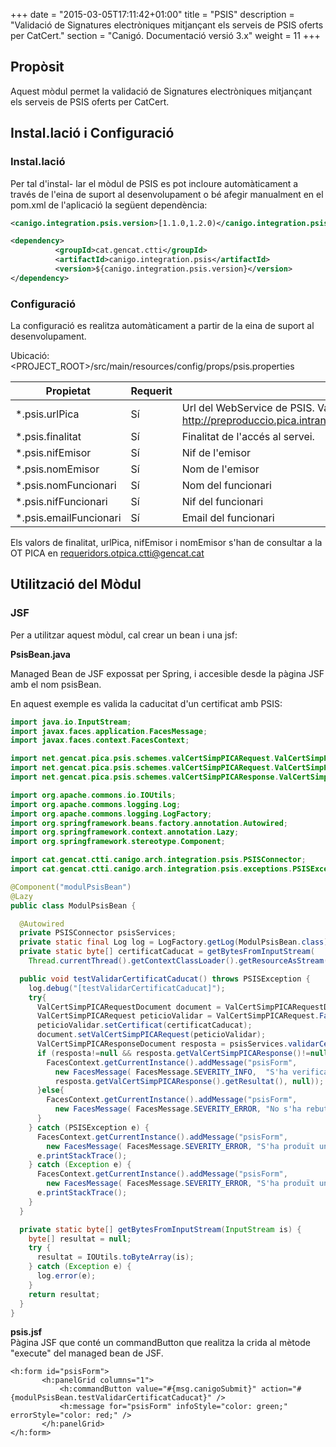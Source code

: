 +++
date        = "2015-03-05T17:11:42+01:00"
title       = "PSIS"
description = "Validació de Signatures electròniques mitjançant els serveis de PSIS oferts per CatCert."
section     = "Canigó. Documentació versió 3.x"
weight      = 11
+++

## Propòsit

Aquest mòdul permet la validació de Signatures electròniques mitjançant els serveis de PSIS oferts per CatCert.

## Instal.lació i Configuració

### Instal.lació

Per tal d'instal- lar el mòdul de PSIS es pot incloure automàticament a través de l'eina de suport al desenvolupament o bé afegir manualment en el pom.xml de l'aplicació la següent dependència:

```xml
<canigo.integration.psis.version>[1.1.0,1.2.0)</canigo.integration.psis.version>

<dependency>
          <groupId>cat.gencat.ctti</groupId>
          <artifactId>canigo.integration.psis</artifactId>
          <version>${canigo.integration.psis.version}</version>
</dependency>
```

### Configuració

La configuració es realitza automàticament a partir de la eina de suport al desenvolupament.

Ubicació: <PROJECT_ROOT>/src/main/resources/config/props/psis.properties

Propietat          | Requerit | Descripció
------------------ | -------- | -----------
*.psis.urlPica  | Sí       | Url del WebService de PSIS. Valor per defecte: http://preproduccio.pica.intranet.gencat.cat/pica_cataleg/AppJava/services/
*.psis.finalitat   | Sí       | Finalitat de l'accés al servei. 
*.psis.nifEmisor   | Sí       | Nif de l'emisor
*.psis.nomEmisor   | Sí       | Nom de l'emisor
*.psis.nomFuncionari| Sí      | Nom del funcionari
*.psis.nifFuncionari| Sí      | Nif del funcionari
*.psis.emailFuncionari| Sí    | Email del funcionari

Els valors de finalitat, urlPica, nifEmisor i nomEmisor s'han de consultar a la OT PICA en requeridors.otpica.ctti@gencat.cat

## Utilització del Mòdul

### JSF

Per a utilitzar aquest mòdul, cal crear un bean i una jsf:

**PsisBean.java**

Managed Bean de JSF expossat per Spring, i accesible desde la pàgina JSF amb el nom psisBean.

En aquest exemple es valida la caducitat d'un certificat amb PSIS:

```java
import java.io.InputStream;
import javax.faces.application.FacesMessage;
import javax.faces.context.FacesContext;

import net.gencat.pica.psis.schemes.valCertSimpPICARequest.ValCertSimpPICARequestDocument;
import net.gencat.pica.psis.schemes.valCertSimpPICARequest.ValCertSimpPICARequestDocument.ValCertSimpPICARequest;
import net.gencat.pica.psis.schemes.valCertSimpPICAResponse.ValCertSimpPICAResponseDocument;

import org.apache.commons.io.IOUtils;
import org.apache.commons.logging.Log;
import org.apache.commons.logging.LogFactory;
import org.springframework.beans.factory.annotation.Autowired;
import org.springframework.context.annotation.Lazy;
import org.springframework.stereotype.Component;

import cat.gencat.ctti.canigo.arch.integration.psis.PSISConnector;
import cat.gencat.ctti.canigo.arch.integration.psis.exceptions.PSISException;

@Component("modulPsisBean")
@Lazy
public class ModulPsisBean {

  @Autowired
  private PSISConnector psisServices;
  private static final Log log = LogFactory.getLog(ModulPsisBean.class);
  private static byte[] certificatCaducat = getBytesFromInputStream(
    Thread.currentThread().getContextClassLoader().getResourceAsStream("config/cert/certificatCaducat.crt"));

  public void testValidarCertificatCaducat() throws PSISException {
    log.debug("[testValidarCertificatCaducat]");
    try{
      ValCertSimpPICARequestDocument document = ValCertSimpPICARequestDocument.Factory.newInstance();
      ValCertSimpPICARequest peticioValidar = ValCertSimpPICARequest.Factory.newInstance();
      peticioValidar.setCertificat(certificatCaducat);
      document.setValCertSimpPICARequest(peticioValidar);
      ValCertSimpPICAResponseDocument resposta = psisServices.validarCertificat(document);
      if (resposta!=null && resposta.getValCertSimpPICAResponse()!=null && resposta.getValCertSimpPICAResponse().getResultat()!=null){
        FacesContext.getCurrentInstance().addMessage("psisForm",
          new FacesMessage( FacesMessage.SEVERITY_INFO,  "S'ha verificat la caducitat del certificat amb el següent resultat: "+
          resposta.getValCertSimpPICAResponse().getResultat(), null));
      }else{
        FacesContext.getCurrentInstance().addMessage("psisForm",
          new FacesMessage( FacesMessage.SEVERITY_ERROR, "No s'ha rebut resposta del servei o el format d'aquesta no es l'esperat", null));
      }
    } catch (PSISException e) {
      FacesContext.getCurrentInstance().addMessage("psisForm",
        new FacesMessage( FacesMessage.SEVERITY_ERROR, "S'ha produït un error al servei", null));
      e.printStackTrace();
    } catch (Exception e) {
      FacesContext.getCurrentInstance().addMessage("psisForm",
        new FacesMessage( FacesMessage.SEVERITY_ERROR, "S'ha produït un error general", null));
      e.printStackTrace();
    }
  }

  private static byte[] getBytesFromInputStream(InputStream is) {
    byte[] resultat = null;
    try {
      resultat = IOUtils.toByteArray(is);
    } catch (Exception e) {
      log.error(e);
    }
    return resultat;
  }
}
```

**psis.jsf**  
Pàgina JSF que conté un commandButton que realitza la crida al mètode "execute" del managed bean de JSF.

```
<h:form id="psisForm">
       <h:panelGrid columns="1">
           <h:commandButton value="#{msg.canigoSubmit}" action="#{modulPsisBean.testValidarCertificatCaducat}" />
           <h:message for="psisForm" infoStyle="color: green;" errorStyle="color: red;" />
       </h:panelGrid>
</h:form>
```
